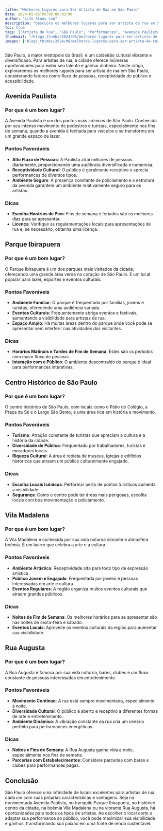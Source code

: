 ```yaml
---
title: "Melhores Lugares para Ser Artista de Rua em São Paulo"
date: 2024-05-05T00:00:00-03:00
author: "Life Study Lab"
description: "Descubra os melhores lugares para ser artista de rua em São Paulo. Saiba onde se apresentar, atrair mais público e maximizar seus ganhos com performances únicas."
toc: true
tags: ["Artista de Rua", "São Paulo", "Performances", "Avenida Paulista", "Parque Ibirapuera", "Centro Histórico", "Vila Madalena", "Rua Augusta", "Cultura", "Entretenimento", "Turismo", "Eventos", "Público", "Ganhos", "Licenças"]
thumbnail: "/blogs_thumbs/2024/06/melhores-lugares-para-ser-artista-de-rua-em-sao-paulo.jpg"
images: ['blogs_thumbs/2024/06/melhores-lugares-para-ser-artista-de-rua-em-sao-paulo.jpg']
---
```


São Paulo, a maior metrópole do Brasil, é um caldeirão cultural vibrante e diversificado. Para artistas de rua, a cidade oferece inúmeras oportunidades para exibir seu talento e ganhar dinheiro. Neste artigo, exploraremos os melhores lugares para ser artista de rua em São Paulo, considerando fatores como fluxo de pessoas, receptividade do público e acessibilidade.

## Avenida Paulista

### Por que é um bom lugar?

A Avenida Paulista é um dos pontos mais icônicos de São Paulo. Conhecida por seu intenso movimento de pedestres e turistas, especialmente nos fins de semana, quando a avenida é fechada para veículos e se transforma em um grande espaço de lazer.

### Pontos Favoráveis

- **Alto Fluxo de Pessoas**: A Paulista atrai milhares de pessoas diariamente, proporcionando uma audiência diversificada e numerosa.
- **Receptividade Cultural**: O público é geralmente receptivo e aprecia performances de diversos tipos.
- **Ambiente Seguro**: A presença constante de policiamento e a estrutura da avenida garantem um ambiente relativamente seguro para os artistas.

### Dicas

- **Escolha Horários de Pico**: Fins de semana e feriados são os melhores dias para se apresentar.
- **Licença**: Verifique as regulamentações locais para apresentações de rua e, se necessário, obtenha uma licença.

## Parque Ibirapuera

### Por que é um bom lugar?

O Parque Ibirapuera é um dos parques mais visitados da cidade, oferecendo uma grande área verde no coração de São Paulo. É um local popular para lazer, esportes e eventos culturais.

### Pontos Favoráveis

- **Ambiente Familiar**: O parque é frequentado por famílias, jovens e turistas, oferecendo uma audiência variada.
- **Eventos Culturais**: Frequentemente abriga eventos e festivais, aumentando a visibilidade para artistas de rua.
- **Espaço Amplo**: Há muitas áreas dentro do parque onde você pode se apresentar sem interferir nas atividades dos visitantes.

### Dicas

- **Horários Matinais e Tardes de Fim de Semana**: Estes são os períodos com maior fluxo de pessoas.
- **Interação com o Público**: O ambiente descontraído do parque é ideal para performances interativas.

## Centro Histórico de São Paulo

### Por que é um bom lugar?

O centro histórico de São Paulo, com locais como o Pátio do Colégio, a Praça da Sé e o Largo São Bento, é uma área rica em história e movimento.

### Pontos Favoráveis

- **Turismo**: Atração constante de turistas que apreciam a cultura e a história da cidade.
- **Diversidade de Público**: Frequentado por trabalhadores, turistas e moradores locais.
- **Riqueza Cultural**: A área é repleta de museus, igrejas e edifícios históricos que atraem um público culturalmente engajado.

### Dicas

- **Escolha Locais Icônicos**: Performar perto de pontos turísticos aumenta a visibilidade.
- **Segurança**: Como o centro pode ter áreas mais perigosas, escolha locais com boa movimentação e policiamento.

## Vila Madalena

### Por que é um bom lugar?

A Vila Madalena é conhecida por sua vida noturna vibrante e atmosfera boêmia. É um bairro que celebra a arte e a cultura.

### Pontos Favoráveis

- **Ambiente Artístico**: Receptividade alta para todo tipo de expressão artística.
- **Público Jovem e Engajado**: Frequentada por jovens e pessoas interessadas em arte e cultura.
- **Eventos Regulares**: A região organiza muitos eventos culturais que atraem grandes públicos.

### Dicas

- **Noites de Fim de Semana**: Os melhores horários para se apresentar são nas noites de sexta-feira e sábado.
- **Eventos Locais**: Aproveite os eventos culturais da região para aumentar sua visibilidade.

## Rua Augusta

### Por que é um bom lugar?

A Rua Augusta é famosa por sua vida noturna, bares, clubes e um fluxo constante de pessoas interessadas em entretenimento.

### Pontos Favoráveis

- **Movimento Contínuo**: A rua está sempre movimentada, especialmente à noite.
- **Diversidade Cultural**: O público é aberto e receptivo a diferentes formas de arte e entretenimento.
- **Ambiente Dinâmico**: A vibração constante da rua cria um cenário perfeito para performances energéticas.

### Dicas

- **Noites e Fins de Semana**: A Rua Augusta ganha vida à noite, especialmente nos fins de semana.
- **Parcerias com Estabelecimentos**: Considere parcerias com bares e clubes para performances pagas.

## Conclusão

São Paulo oferece uma infinidade de locais excelentes para artistas de rua, cada um com suas próprias características e vantagens. Seja na movimentada Avenida Paulista, no tranquilo Parque Ibirapuera, no histórico centro da cidade, na boêmia Vila Madalena ou na vibrante Rua Augusta, há oportunidades para todos os tipos de artistas. Ao escolher o local certo e adaptar sua performance ao público, você pode maximizar sua visibilidade e ganhos, transformando sua paixão em uma fonte de renda sustentável.